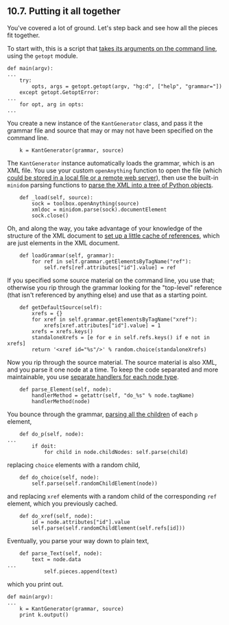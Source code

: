 

10.7. Putting it all together
-----------------------------

You've covered a lot of ground. Let's step back and see how all the
pieces fit together.

To start with, this is a script that [takes its arguments on the command
line](command_line_arguments.html "10.6. Handling command-line arguments"),
using the `getopt` module.

    def main(argv):                         
    ...
        try:                                
            opts, args = getopt.getopt(argv, "hg:d", ["help", "grammar="])
        except getopt.GetoptError:          
    ...
        for opt, arg in opts:               
    ...

You create a new instance of the `KantGenerator` class, and pass it the
grammar file and source that may or may not have been specified on the
command line.

        k = KantGenerator(grammar, source)

The `KantGenerator` instance automatically loads the grammar, which is
an XML file. You use your custom `openAnything` function to open the
file (which [could be stored in a local file or a remote web
server](index.html#kgp.openanything "10.1. Abstracting input sources")),
then use the built-in `minidom` parsing functions to [parse the XML into
a tree of Python
objects](../xml_processing/parsing_xml.html "9.3. Parsing XML").

        def _load(self, source):
            sock = toolbox.openAnything(source)
            xmldoc = minidom.parse(sock).documentElement
            sock.close()

Oh, and along the way, you take advantage of your knowledge of the
structure of the XML document to [set up a little cache of
references](caching.html "10.3. Caching node lookups"), which are just
elements in the XML document.

        def loadGrammar(self, grammar):                         
            for ref in self.grammar.getElementsByTagName("ref"):
                self.refs[ref.attributes["id"].value] = ref     

If you specified some source material on the command line, you use that;
otherwise you rip through the grammar looking for the "top-level"
reference (that isn't referenced by anything else) and use that as a
starting point.

        def getDefaultSource(self):
            xrefs = {}
            for xref in self.grammar.getElementsByTagName("xref"):
                xrefs[xref.attributes["id"].value] = 1
            xrefs = xrefs.keys()
            standaloneXrefs = [e for e in self.refs.keys() if e not in xrefs]
            return '<xref id="%s"/>' % random.choice(standaloneXrefs)

Now you rip through the source material. The source material is also
XML, and you parse it one node at a time. To keep the code separated and
more maintainable, you use [separate handlers for each node
type](handlers_by_node_type.html "10.5. Creating separate handlers by node type").

        def parse_Element(self, node): 
            handlerMethod = getattr(self, "do_%s" % node.tagName)
            handlerMethod(node)

You bounce through the grammar, [parsing all the
children](child_nodes.html "10.4. Finding direct children of a node") of
each `p` element,

        def do_p(self, node):
    ...
            if doit:
                for child in node.childNodes: self.parse(child)

replacing `choice` elements with a random child,

        def do_choice(self, node):
            self.parse(self.randomChildElement(node))

and replacing `xref` elements with a random child of the corresponding
`ref` element, which you previously cached.

        def do_xref(self, node):
            id = node.attributes["id"].value
            self.parse(self.randomChildElement(self.refs[id]))

Eventually, you parse your way down to plain text,

        def parse_Text(self, node):    
            text = node.data
    ...
                self.pieces.append(text)

which you print out.

    def main(argv):                         
    ...
        k = KantGenerator(grammar, source)
        print k.output()

  

